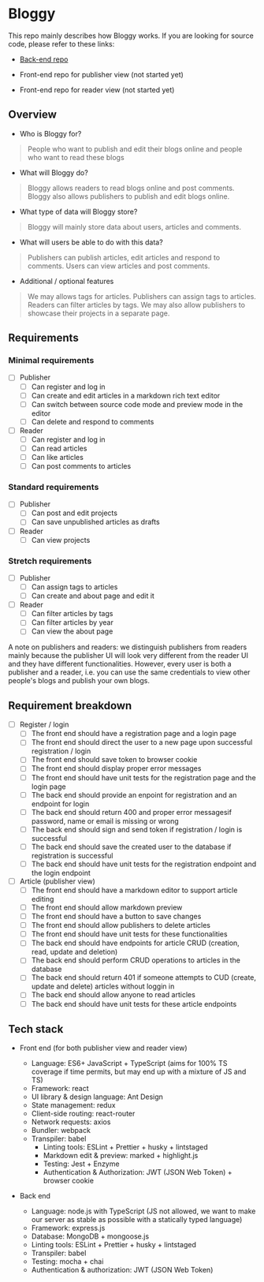 # Bloggy

This repo mainly describes how Bloggy works. If you are looking for source code, please refer to these links:

- [Back-end repo](https://github.com/chuntonggao/bloggy-server.git) 

- Front-end repo for publisher view (not started yet)

- Front-end repo for reader view (not started yet)

## Overview

- Who is Bloggy for?

> People who want to publish and edit their blogs online and people who want to read these blogs

- What will Bloggy do?

> Bloggy allows readers to read blogs online and post comments. Bloggy also allows publishers to publish and edit blogs online.

- What type of data will Bloggy store?

> Bloggy will mainly store data about users, articles and comments.

- What will users be able to do with this data?

> Publishers can publish articles, edit articles and respond to comments. Users can view articles and post comments.

- Additional / optional features

> We may allows tags for articles. Publishers can assign tags to articles. Readers can filter articles by tags. We may also allow publishers to showcase their projects in a separate page.

## Requirements

### Minimal requirements

- [ ] Publisher
	- [ ] Can register and log in 	
	- [ ] Can create and edit articles in a markdown rich text editor
	- [ ] Can switch between source code mode and preview mode in the editor
	- [ ] Can delete and respond to comments 

- [ ] Reader
	- [ ] Can register and log in
	- [ ] Can read articles
	- [ ] Can like articles
	- [ ] Can post comments to articles

### Standard requirements

- [ ] Publisher
	- [ ] Can post and edit projects
	- [ ] Can save unpublished articles as drafts

- [ ] Reader
	- [ ] Can view projects

###  Stretch requirements

- [ ] Publisher
	- [ ] Can assign tags to articles
	- [ ] Can create and about page and edit it

- [ ]  Reader
	- [ ] Can filter articles by tags
	- [ ] Can filter articles by year  
	- [ ] Can view the about page

A note on publishers and readers: we distinguish publishers from readers mainly because the publisher UI will look very different from the reader UI and they have different functionalities. However, every user is both a publisher and a reader, i.e. you can use the same credentials to view other people's blogs and publish your own blogs.

## Requirement breakdown

- [ ] Register / login
	- [ ] The front end should have a registration page and a login page
	- [ ] The front end should direct the user to a new page upon successful registration / login
	- [ ] The front end should save token to browser cookie
	- [ ] The front end should display proper error messages
	- [ ] The front end should have unit tests for the registration page and the login page
	- [ ] The back end should provide an enpoint for registration and an endpoint for login
	- [ ] The back end should return 400 and proper error messagesif password, name or email is missing or wrong
	- [ ] The back end should sign and send token if registration / login is successful
	- [ ] The back end should save the created user to the database if registration is successful
	- [ ] The back end should have unit tests for the registration endpoint and the login endpoint

- [ ] Article (publisher view)
	- [ ] The front end should have a markdown editor to support article editing
	- [ ] The front end should allow markdown preview
	- [ ] The front end should have a button to save changes
	- [ ] The front end should allow publishers to delete articles
	- [ ] The front end should have unit tests for these functionalities
	- [ ] The back end should have endpoints for article CRUD (creation, read, update and deletion)
	- [ ]  The back end should perform CRUD operations to articles in the database
	- [ ]  The back end should return 401 if someone attempts to CUD (create, update and delete) articles without loggin in
	- [ ]  The back end should allow anyone to read articles
	- [ ]  The back end should have unit tests for these article endpoints 

## Tech stack

- Front end (for both publisher view and reader view)
	- Language: ES6+ JavaScript + TypeScript (aims for 100% TS coverage if time permits, but may end up with a mixture of JS and TS)
	- Framework: react
	- UI library & design language: Ant Design
	- State management: redux
  - Client-side routing: react-router
  - Network requests: axios
  - Bundler: webpack
  - Transpiler: babel
	- Linting tools: ESLint + Prettier + husky + lintstaged
	- Markdown edit & preview: marked + highlight.js
	- Testing: Jest + Enzyme
	- Authentication & Authorization:  JWT (JSON Web Token) + browser cookie

- Back end
	- Language: node.js with TypeScript (JS not allowed, we want to make our server as stable as possible with a statically typed language)
	- Framework: express.js
	- Database: MongoDB + mongoose.js
	- Linting tools: ESLint + Prettier + husky + lintstaged
	- Transpiler: babel
	- Testing: mocha + chai
	- Authentication & authorization: JWT (JSON Web Token)